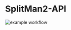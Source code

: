 # SplitMan2-API
![example workflow](https://github.com/lezhumain/SplitMan2-API/actions/workflows/maven_build_test.yml/badge.svg)
